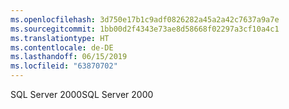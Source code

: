 ```yaml
---
ms.openlocfilehash: 3d750e17b1c9adf0826282a45a2a42c7637a9a7e
ms.sourcegitcommit: 1bb00d2f4343e73ae8d58668f02297a3cf10a4c1
ms.translationtype: HT
ms.contentlocale: de-DE
ms.lasthandoff: 06/15/2019
ms.locfileid: "63870702"
---
```

<span data-ttu-id="19607-101">SQL Server 2000</span><span class="sxs-lookup"><span data-stu-id="19607-101">SQL Server 2000</span></span>